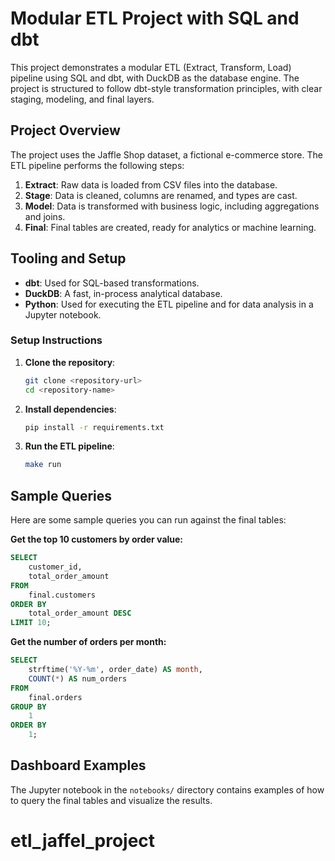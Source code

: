# Modular ETL Project with SQL and dbt

This project demonstrates a modular ETL (Extract, Transform, Load) pipeline using SQL and dbt, with DuckDB as the database engine. The project is structured to follow dbt-style transformation principles, with clear staging, modeling, and final layers.

## Project Overview

The project uses the Jaffle Shop dataset, a fictional e-commerce store. The ETL pipeline performs the following steps:

1.  **Extract**: Raw data is loaded from CSV files into the database.
2.  **Stage**: Data is cleaned, columns are renamed, and types are cast.
3.  **Model**: Data is transformed with business logic, including aggregations and joins.
4.  **Final**: Final tables are created, ready for analytics or machine learning.

## Tooling and Setup

- **dbt**: Used for SQL-based transformations.
- **DuckDB**: A fast, in-process analytical database.
- **Python**: Used for executing the ETL pipeline and for data analysis in a Jupyter notebook.

### Setup Instructions

1.  **Clone the repository**:
    ```bash
    git clone <repository-url>
    cd <repository-name>
    ```

2.  **Install dependencies**:
    ```bash
    pip install -r requirements.txt
    ```

3.  **Run the ETL pipeline**:
    ```bash
    make run
    ```

## Sample Queries

Here are some sample queries you can run against the final tables:

**Get the top 10 customers by order value:**

```sql
SELECT
    customer_id,
    total_order_amount
FROM
    final.customers
ORDER BY
    total_order_amount DESC
LIMIT 10;
```

**Get the number of orders per month:**

```sql
SELECT
    strftime('%Y-%m', order_date) AS month,
    COUNT(*) AS num_orders
FROM
    final.orders
GROUP BY
    1
ORDER BY
    1;
```

## Dashboard Examples

The Jupyter notebook in the `notebooks/` directory contains examples of how to query the final tables and visualize the results.
# etl_jaffel_project
